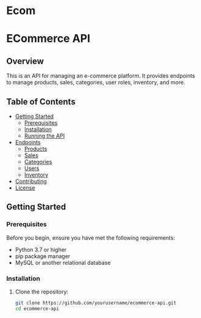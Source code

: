 # Ecom
# ECommerce API

## Overview

This is an API for managing an e-commerce platform. It provides endpoints to manage products, sales, categories, user roles, inventory, and more.

## Table of Contents

- [Getting Started](#getting-started)
  - [Prerequisites](#prerequisites)
  - [Installation](#installation)
  - [Running the API](#running-the-api)
- [Endpoints](#endpoints)
  - [Products](#products)
  - [Sales](#sales)
  - [Categories](#categories)
  - [Users](#users)
  - [Inventory](#inventory)
- [Contributing](#contributing)
- [License](#license)

## Getting Started

### Prerequisites

Before you begin, ensure you have met the following requirements:

- Python 3.7 or higher
- pip package manager
- MySQL or another relational database

### Installation

1. Clone the repository:

   ```bash
   git clone https://github.com/yourusername/ecommerce-api.git
   cd ecommerce-api
